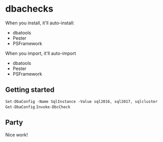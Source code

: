# dbachecks

When you install, it'll auto-install:

* dbatools
* Pester
* PSFramework

When you import, it'll auto-import

* dbatools
* Pester
* PSFramework

## Getting started

`Set-DbaConfig -Name SqlInstance -Value sql2016, sql2017, sqlcluster`
`Get-DbaConfig`
`Invoke-DbcCheck`

## Party

Nice work!